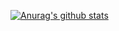 [![Anurag's github stats](https://github-readme-stats.vercel.app/api?username=sqaiyan&theme=synthwave)](https://github.com/anuraghazra/github-readme-stats)
